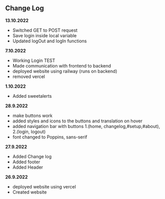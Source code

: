 ## Change Log
**13.10.2022**
* Switched GET to POST request
* Save login inside local variable
* Updated logOut and logIn functions

**7.10.2022**
* Working Login TEST
* Made communication with frontend to backend
* deployed website using railway (runs on backend)
* removed vercel

**1.10.2022**
* Added sweetalerts

**28.9.2022**
* make buttons work
* added styles and icons to the buttons and translation on hover
* added navigation bar with buttons 1.(home, changelog,#setup,#about), 2.(login, logout)
* font changed to Poppins, sans-serif
  
**27.9.2022**
* Added Change log
* Added footer
* Added Header

**26.9.2022**
* deployed website using vercel
* Created website